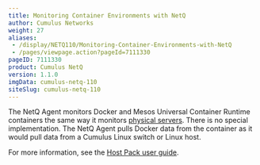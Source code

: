 ```yaml
---
title: Monitoring Container Environments with NetQ
author: Cumulus Networks
weight: 27
aliases:
 - /display/NETQ110/Monitoring-Container-Environments-with-NetQ
 - /pages/viewpage.action?pageId=7111330
pageID: 7111330
product: Cumulus NetQ
version: 1.1.0
imgData: cumulus-netq-110
siteSlug: cumulus-netq-110
---
```

The NetQ Agent monitors Docker and Mesos Universal Container Runtime
containers the same way it monitors [physical
servers](/version/cumulus-netq-110/Monitoring-Linux-Hosts-with-NetQ).
There is no special implementation. The NetQ Agent pulls Docker data
from the container as it would pull data from a Cumulus Linux switch or
Linux host.

For more information, see the [Host Pack user guide](/host-pack).
